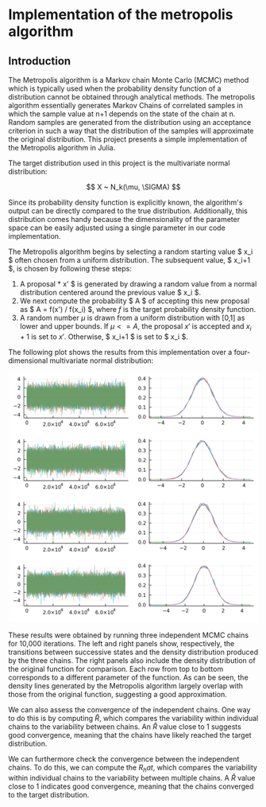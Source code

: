 # Implementation of the metropolis algorithm

## Introduction

The Metropolis algorithm is a Markov chain Monte Carlo (MCMC) method which is typically used when the probability density function of a distribution cannot be obtained through analytical methods. The metropolis algorithm essentially generates Markov Chains of correlated samples in which the sample value at n+1 depends on the state of the chain at n. Random samples are generated from the distribution using an acceptance criterion in such a way that the distribution of the samples will approximate the original distribution. This project presents a simple implementation of the Metropolis algorithm in Julia.

The target distribution used in this project is the multivariate normal distribution:

$$ X ~ N_k(\mu, \SIGMA) $$

Since its probability density function is explicitly known, the algorithm's output can be directly compared to the true distribution. Additionally, this distribution comes handy because the dimensionality of the parameter space can be easily adjusted using a single parameter in our code implementation.

The Metropolis algorithm begins by selecting a random starting value $ x_i $ often chosen from a uniform distribution. The subsequent value, $ x_i+1 $, is chosen by following these steps:

1. A proposal * x' $ is generated by drawing a random value from a normal distribution centered around the previous value $ x_i $.
2. We next compute the probability $ A $ of accepting this new proposal as $ A = f(x') / f(x_i) $, where $f$ is the target probability density function.
3. A random number $\mu$ is drawn from a uniform distribution with [0,1] as lower and upper bounds. If $\mu <= A$, the proposal $x'$ is accepted and $x_i+1$ is set to $x'$. Otherwise, $ x_i+1 $ is set to $ x_i $.

The following plot shows the results from this implementation over a four-dimensional multivariate normal distribution:

![](plots/chains.png)

These results were obtained by running three independent MCMC chains for 10,000 iterations. The left and right panels show, respectively, the transitions between successive states and the density distribution produced by the three chains. The right panels also include the density distribution of the original function for comparison. Each row from top to bottom corresponds to a different parameter of the function. As can be seen, the density lines generated by the Metropolis algorithm largely overlap with those from the original function, suggesting a good approximation.

We can also assess the convergence of the independent chains. One way to do this is by computing $\hat{R}$, which compares the variability within individual chains to the variability between chains. An $\hat{R}$ value close to 1 suggests good convergence, meaning that the chains have likely reached the target distribution.

We can furthermore check the convergence between the independent chains. To do this, we can compute the $R_hat$, which compares the variability within individual chains to the variability between multiple chains. A $\hat{R}$ value close to 1 indicates good convergence, meaning that the chains converged to the target distribution.

